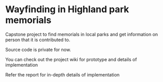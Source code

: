 # Wayfinding in Highland park memorials

Capstone project to find memorials in local parks and get information on person that it is contributed to.

Source code is private for now. 

You can check out the project wiki for prototype and details of implementation

Refer the report for in-depth details of implementation
